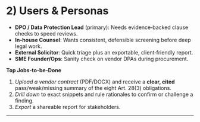 # 2) Users & Personas
- **DPO / Data Protection Lead** (primary): Needs evidence‑backed clause checks to speed reviews.  
- **In‑house Counsel**: Wants consistent, defensible screening before deep legal work.  
- **External Solicitor**: Quick triage plus an exportable, client‑friendly report.  
- **SME Founder/Ops**: Sanity check on vendor DPAs during procurement.

**Top Jobs‑to‑be‑Done**
1. *Upload a vendor contract* (PDF/DOCX) and receive a **clear, cited** pass/weak/missing summary of the eight Art. 28(3) obligations.  
2. *Drill down* to exact snippets and rule rationales to confirm or challenge a finding.  
3. *Export* a shareable report for stakeholders.

---
